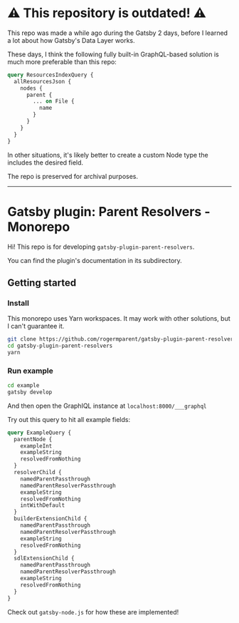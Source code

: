 # :warning: This repository is outdated! :warning:

This repo was made a while ago during the Gatsby 2 days, before I learned a lot about how Gatsby's Data Layer works.

These days, I think the following fully built-in GraphQL-based solution is much more preferable than this repo:

```graphql
query ResourcesIndexQuery {
  allResourcesJson {
    nodes {
      parent {
        ... on File {
          name
        }
      }
    }
  }
}
```

In other situations, it's likely better to create a custom Node type the includes the desired field.

The repo is preserved for archival purposes.

---

# Gatsby plugin: Parent Resolvers - Monorepo

Hi! This repo is for developing `gatsby-plugin-parent-resolvers`.

You can find the plugin's documentation in its subdirectory.

## Getting started

### Install

This monorepo uses Yarn workspaces. It may work with other solutions, but I can't guarantee it.

```bash
git clone https://github.com/rogermparent/gatsby-plugin-parent-resolvers.git
cd gatsby-plugin-parent-resolvers
yarn
```

### Run example

```bash
cd example
gatsby develop
```

And then open the GraphIQL instance at `localhost:8000/___graphql`

Try out this query to hit all example fields:

```graphql
query ExampleQuery {
  parentNode {
    exampleInt
    exampleString
    resolvedFromNothing
  }
  resolverChild {
    namedParentPassthrough
    namedParentResolverPassthrough
    exampleString
    resolvedFromNothing
    intWithDefault
  }
  builderExtensionChild {
    namedParentPassthrough
    namedParentResolverPassthrough
    exampleString
    resolvedFromNothing
  }
  sdlExtensionChild {
    namedParentPassthrough
    namedParentResolverPassthrough
    exampleString
    resolvedFromNothing
  }
}
```

Check out `gatsby-node.js` for how these are implemented!
